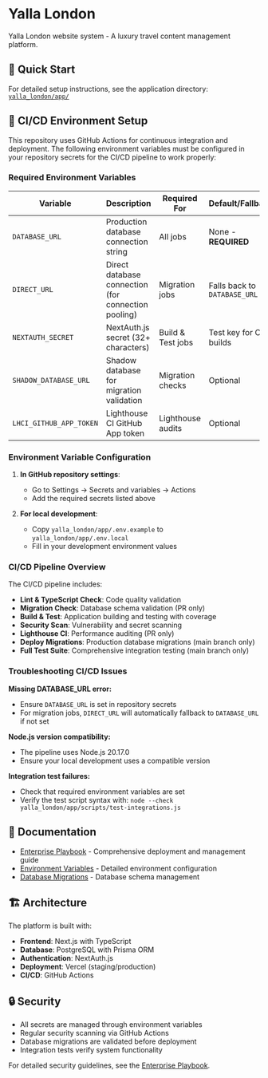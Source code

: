 # Yalla London

Yalla London website system - A luxury travel content management platform.

## 🚀 Quick Start

For detailed setup instructions, see the application directory: [`yalla_london/app/`](./yalla_london/app/)

## 🔧 CI/CD Environment Setup

This repository uses GitHub Actions for continuous integration and deployment. The following environment variables must be configured in your repository secrets for the CI/CD pipeline to work properly:

### Required Environment Variables

| Variable | Description | Required For | Default/Fallback |
|----------|-------------|--------------|-------------------|
| `DATABASE_URL` | Production database connection string | All jobs | None - **REQUIRED** |
| `DIRECT_URL` | Direct database connection (for connection pooling) | Migration jobs | Falls back to `DATABASE_URL` |
| `NEXTAUTH_SECRET` | NextAuth.js secret (32+ characters) | Build & Test jobs | Test key for CI builds |
| `SHADOW_DATABASE_URL` | Shadow database for migration validation | Migration checks | Optional |
| `LHCI_GITHUB_APP_TOKEN` | Lighthouse CI GitHub App token | Lighthouse audits | Optional |

### Environment Variable Configuration

1. **In GitHub repository settings**:
   - Go to Settings → Secrets and variables → Actions
   - Add the required secrets listed above

2. **For local development**:
   - Copy `yalla_london/app/.env.example` to `yalla_london/app/.env.local`
   - Fill in your development environment values

### CI/CD Pipeline Overview

The CI/CD pipeline includes:

- **Lint & TypeScript Check**: Code quality validation
- **Migration Check**: Database schema validation (PR only)
- **Build & Test**: Application building and testing with coverage
- **Security Scan**: Vulnerability and secret scanning
- **Lighthouse CI**: Performance auditing (PR only)
- **Deploy Migrations**: Production database migrations (main branch only)
- **Full Test Suite**: Comprehensive integration testing (main branch only)

### Troubleshooting CI/CD Issues

**Missing DATABASE_URL error:**
- Ensure `DATABASE_URL` is set in repository secrets
- For migration jobs, `DIRECT_URL` will automatically fallback to `DATABASE_URL` if not set

**Node.js version compatibility:**
- The pipeline uses Node.js 20.17.0
- Ensure your local development uses a compatible version

**Integration test failures:**
- Check that required environment variables are set
- Verify the test script syntax with: `node --check yalla_london/app/scripts/test-integrations.js`

## 📖 Documentation

- [Enterprise Playbook](./docs/enterprise-playbook.md) - Comprehensive deployment and management guide
- [Environment Variables](./yalla_london/app/ENVIRONMENT-VARIABLES.md) - Detailed environment configuration
- [Database Migrations](./yalla_london/app/PRISMA-MIGRATIONS.md) - Database schema management

## 🏗️ Architecture

The platform is built with:
- **Frontend**: Next.js with TypeScript
- **Database**: PostgreSQL with Prisma ORM
- **Authentication**: NextAuth.js
- **Deployment**: Vercel (staging/production)
- **CI/CD**: GitHub Actions

## 🔒 Security

- All secrets are managed through environment variables
- Regular security scanning via GitHub Actions
- Database migrations are validated before deployment
- Integration tests verify system functionality

For detailed security guidelines, see the [Enterprise Playbook](./docs/enterprise-playbook.md).
